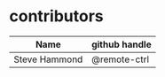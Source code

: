 # contributors

| Name               | github handle |
|--------------------|---------------|
|Steve Hammond       | @remote-ctrl  |
